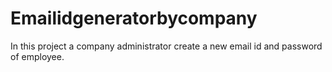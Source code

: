 # Emailidgeneratorbycompany
In this project a company administrator create a new email id and password of employee.
